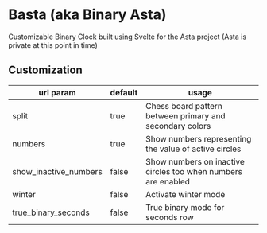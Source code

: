 # Basta (aka Binary Asta)

Customizable Binary Clock built using Svelte for the Asta project (Asta is private at this point in time)

## Customization

|url param|default|usage|
|---|---|---|
|split|true|Chess board pattern between primary and secondary colors|
|numbers|true|Show numbers representing the value of active circles|
|show_inactive_numbers|false|Show numbers on inactive circles too when numbers are enabled|
|winter|false|Activate winter mode|
|true_binary_seconds|false|True binary mode for seconds row|
